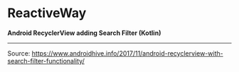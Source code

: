 # ReactiveWay

**Android RecyclerView adding Search Filter (Kotlin)**
_____________________________________________________________

Source: https://www.androidhive.info/2017/11/android-recyclerview-with-search-filter-functionality/
